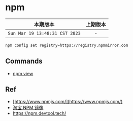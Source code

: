 # npm

|本期版本|上期版本
|:---:|:---:
`Sun Mar 19 13:48:31 CST 2023` | -

```bash
npm config set registry=https://registry.npmmirror.com
```

## Commands

* [npm view](https://docs.npmjs.com/cli/v7/commands/npm-view)

## Ref

* [https://www.npmjs.com/](https://www.npmjs.com/)
* [淘宝 NPM 镜像](https://npmmirror.com/)
* <https://npm.devtool.tech/>